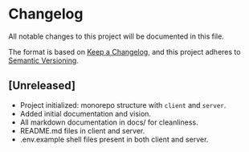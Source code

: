 # Changelog

All notable changes to this project will be documented in this file.

The format is based on [Keep a Changelog](https://keepachangelog.com/en/1.0.0/), and this project adheres to [Semantic Versioning](https://semver.org/spec/v2.0.0.html).

## [Unreleased]

- Project initialized: monorepo structure with `client` and `server`.
- Added initial documentation and vision.
- All markdown documentation in docs/ for cleanliness.
- README.md files in client and server.
- .env.example shell files present in both client and server.

